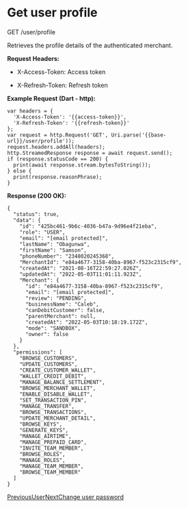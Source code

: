 # Get user profile

#### 

[](#get-user-profile)

GET /user/profile

Retrieves the profile details of the authenticated merchant.

**Request Headers:**

*   X-Access-Token: Access token
    
*   X-Refresh-Token: Refresh token
    

**Example Request (Dart - http):**

```
var headers = {
  'X-Access-Token': '{{access-token}}',
  'X-Refresh-Token': '{{refresh-token}}'
};
var request = http.Request('GET', Uri.parse('{{base-url}}/user/profile'));
request.headers.addAll(headers);
http.StreamedResponse response = await request.send();
if (response.statusCode == 200) {
  print(await response.stream.bytesToString());
} else {
  print(response.reasonPhrase);
}
```

**Response (200 OK):**

```
{
  "status": true,
  "data": {
    "id": "425bc461-9b6c-4036-b47a-9d96e4f21eba",
    "role": "USER",
    "email": "[email protected]",
    "lastName": "Obagunwa",
    "firstName": "Samson",
    "phoneNumber": "2348020245368",
    "MerchantId": "e84a4677-3158-40ba-8967-f523c2315cf9",
    "createdAt": "2021-08-16T22:59:27.026Z",
    "updatedAt": "2022-05-03T11:01:11.923Z",
    "Merchant": {
      "id": "e84a4677-3158-40ba-8967-f523c2315cf9",
      "email": "[email protected]",
      "review": "PENDING",
      "businessName": "Caleb",
      "canDebitCustomer": false,
      "parentMerchant": null,
      "createdAt": "2022-05-03T10:18:19.172Z",
      "mode": "SANDBOX",
      "owner": false
    }
  },
  "permissions": [
    "BROWSE_CUSTOMERS",
    "UPDATE_CUSTOMERS",
    "CREATE_CUSTOMER_WALLET",
    "WALLET_CREDIT_DEBIT",
    "MANAGE_BALANCE_SETTLEMENT",
    "BROWSE_MERCHANT_WALLET",
    "ENABLE_DISABLE_WALLET",
    "SET_TRANSACTION_PIN",
    "MANAGE_TRANSFER",
    "BROWSE_TRANSACTIONS",
    "UPDATE_MERCHANT_DETAIL",
    "BROWSE_KEYS",
    "GENERATE_KEYS",
    "MANAGE_AIRTIME",
    "MANAGE_PREPAID_CARD",
    "INVITE_TEAM_MEMBER",
    "BROWSE_ROLES",
    "MANAGE_ROLES",
    "MANAGE_TEAM_MEMBER",
    "BROWSE_TEAM_MEMBER"
  ]
}
```

[PreviousUser](/xpress-wallet-api/user)[NextChange user password](/xpress-wallet-api/user/change-user-password)